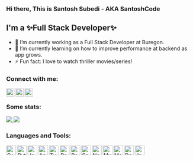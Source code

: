 ### Hi there, This is Santosh Subedi - AKA SantoshCode

## I'm a ✨Full Stack Developer✨
- 🔭 I’m currently working as a Full Stack Developer at Buregon.
- 🌱 I’m currently learning on how to improve performance at backend as app grows.
- ⚡ Fun fact: I love to watch thriller movies/series!

### Connect with me:

[<img align="left" alt="Santosh | Facebook" width="22px" src="https://cdn.jsdelivr.net/npm/simple-icons@v3/icons/facebook.svg" />][facebook]
[<img align="left" alt="Santosh | Twitter" width="22px" src="https://cdn.jsdelivr.net/npm/simple-icons@v3/icons/twitter.svg" />][twitter]
[<img align="left" alt="Santosh | LinkedIn" width="22px" src="https://cdn.jsdelivr.net/npm/simple-icons@v3/icons/linkedin.svg" />][linkedin]

<br />

### Some stats:

<!-- [![Santosh's github stats](https://github-readme-stats.vercel.app/api?username=santoshcode&show_icons=true&theme=midnight-purple)](https://github.com/anuraghazra/github-readme-stats)

[![Top Langs](https://github-readme-stats.vercel.app/api/top-langs/?username=santoshcode&layout=compact&theme=midnight-purple)](https://github.com/anuraghazra/github-readme-stats) -->

<a href="https://github.com/anuraghazra/github-readme-stats">
  <img align="start" src="https://github-readme-stats.vercel.app/api?username=santoshcode&show_icons=true&theme=midnight-purple&line_height=24&hide=stars&bg_color=0d1117" />
</a>
<a href="https://github.com/anuraghazra/github-readme-stats">
  <img align="end" src="https://github-readme-stats.vercel.app/api/top-langs/?username=santoshcode&layout=compact&theme=midnight-purple&bg_color=0d1117" />
</a>

### Languages and Tools:

<img align="left" alt="C++" width="26px" src="https://cdn.jsdelivr.net/npm/simple-icons@3.4.0/icons/cplusplus.svg" />
<img align="left" alt="Python" width="26px" src="https://cdn.jsdelivr.net/npm/simple-icons@3.4.0/icons/python.svg" />
<img align="left" alt="Java" width="26px" src="https://cdn.jsdelivr.net/npm/simple-icons@3.4.0/icons/java.svg" />
<img align="left" alt="Angular" width="26px" src="https://cdn.jsdelivr.net/npm/simple-icons@3.4.0/icons/angular.svg" />
<img align="left" alt="Typescript" width="26px" src="https://cdn.jsdelivr.net/npm/simple-icons@3.4.0/icons/typescript.svg" />
<img align="left" alt="React" width="26px" src="https://cdn.jsdelivr.net/npm/simple-icons@3.4.0/icons/react.svg" />
<img align="left" alt="Bootstrap" width="26px" src="https://cdn.jsdelivr.net/npm/simple-icons@3.4.0/icons/bootstrap.svg" />
<img align="left" alt="SpringBoot" width="26px" src="https://cdn.jsdelivr.net/npm/simple-icons@3.4.0/icons/spring.svg" />
<img align="left" alt="Node.js" width="26px" src="https://cdn.jsdelivr.net/npm/simple-icons@3.4.0/icons/node-dot-js.svg" />
<img align="left" alt="MySQL" width="26px" src="https://cdn.jsdelivr.net/npm/simple-icons@3.4.0/icons/mysql.svg" />
<img align="left" alt="MongoDB" width="26px" src="https://cdn.jsdelivr.net/npm/simple-icons@3.4.0/icons/mongodb.svg" />
<img align="left" alt="Docker" width="26px" src="https://cdn.jsdelivr.net/npm/simple-icons@3.4.0/icons/docker.svg" />
<img align="left" alt="Jasmine" width="26px" src="https://cdn.jsdelivr.net/npm/simple-icons@3.4.0/icons/jasmine.svg" />

<br />



[facebook]: https://www.facebook.com/santosh.subedi.9484
[twitter]: https://twitter.com/iam_santoshcode
[linkedin]: https://www.linkedin.com/in/i-am-santosh-subedi/
